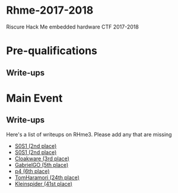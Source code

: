 # Rhme-2017-2018
Riscure Hack Me embedded hardware CTF 2017-2018

# Pre-qualifications

## Write-ups


# Main Event

## Write-ups
Here's a list of writeups on RHme3. Please add any that are missing

* [S0S1 (2nd place)](https://s0s1-team.github.io/ctf)
* [S0S1 (2nd place)](https://github.com/s0s1-team/ctf/tree/master/rhme3)
* [Cloakware (3rd place)](https://github.com/cloakware-ctf/rhme3-writeups)
* [GabrielGO (5th place)](https://github.com/gabrielgo-ctf/write-ups/tree/master/RHme3)
* [p4 (6th place)](https://github.com/p4-team/ctf/tree/master/2018-04-30-rhme3)
* [TomHaramori (24th place)](https://github.com/haramori/rhme3)
* [Kleinspider (41st place)](https://kleinspider.github.io/writeups/rhme3/overview)
